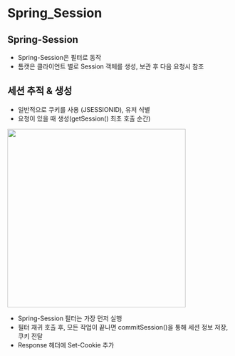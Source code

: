 # Spring_Session

## Spring-Session
- Spring-Session은 필터로 동작
- 톰캣은 클라이언트 별로 Session 객체를 생성, 보관 후 다음 요청시 참조

## 세션 추적 & 생성
- 일반적으로 쿠키를 사용 (JSESSIONID), 유저 식별
- 요청이 있을 때 생성(getSession() 최초 호출 순간)
<img src="https://thecodinglog.github.io/assets/2020-08-06-filter-chain/2020-08-06-filter-chain_173534.png" width=400>

- Spring-Session 필터는 가장 먼저 실행
- 필터 재귀 호출 후, 모든 작업이 끝나면 commitSession()을 통해 세션 정보 저장, 쿠키 전달
- Response 헤더에 Set-Cookie 추가




